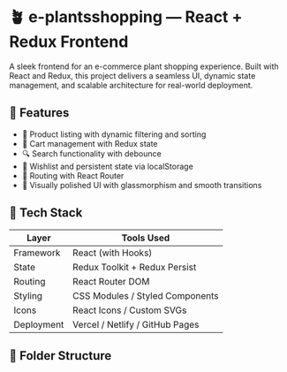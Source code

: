 # 🪴 e-plantsshopping — React + Redux Frontend

A sleek frontend for an e-commerce plant shopping experience. Built with React and Redux, this project delivers a seamless UI, dynamic state management, and scalable architecture for real-world deployment.

## 🚀 Features

- 🌿 Product listing with dynamic filtering and sorting
- 🛒 Cart management with Redux state
- 🔍 Search functionality with debounce
- 💚 Wishlist and persistent state via localStorage
- 🧭 Routing with React Router
- 🎨 Visually polished UI with glassmorphism and smooth transitions

## 🧱 Tech Stack

| Layer         | Tools Used                          |
|--------------|-------------------------------------|
| Framework     | React (with Hooks)                  |
| State         | Redux Toolkit + Redux Persist       |
| Routing       | React Router DOM                    |
| Styling       | CSS Modules / Styled Components     |
| Icons         | React Icons / Custom SVGs           |
| Deployment    | Vercel / Netlify / GitHub Pages     |

## 📁 Folder Structure
